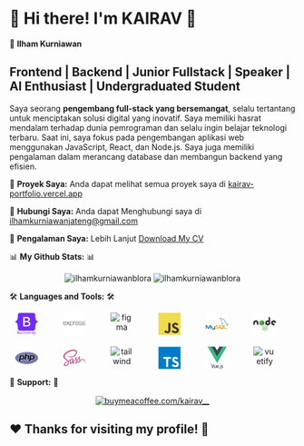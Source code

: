 # 👋 Hi there! I'm KAIRAV 👋
🚀 **Ilham Kurniawan**
## Frontend | Backend | Junior Fullstack | Speaker | AI Enthusiast | Undergraduated Student 

Saya seorang **pengembang full-stack yang bersemangat**, selalu tertantang untuk menciptakan solusi digital yang inovatif. Saya memiliki hasrat mendalam terhadap dunia pemrograman dan selalu ingin belajar teknologi terbaru. Saat ini, saya fokus pada pengembangan aplikasi web menggunakan JavaScript, React, dan Node.js. Saya juga memiliki pengalaman dalam merancang database dan membangun backend yang efisien.

🚀 **Proyek Saya:** Anda dapat melihat semua proyek saya di [kairav-portfolio.vercel.app](kairav-portfolio.vercel.app)

📧 **Hubungi Saya:** Anda dapat Menghubungi saya di ilhamkurniawanjateng@gmail.com

📄 **Pengalaman Saya:** Lebih Lanjut [Download My CV](https://drive.google.com/file/d/1573DzRVKJjYU38SiV46fQuuhlCancZB9/view?usp=drive_link)


📊 **My Github Stats:** 📊 
<p align="center">
  <img align="center" src="https://github-readme-stats.vercel.app/api/top-langs?username=ilhamkurniawanblora&show_icons=true&locale=en&layout=compact" alt="ilhamkurniawanblora" />
  <img align="center" src="https://github-readme-streak-stats.herokuapp.com/?user=ilhamkurniawanblora&" alt="ilhamkurniawanblora" />
</p>

🛠️ **Languages and Tools:** 🛠️
<div align="center" style="display: flex; justify-content: center; flex-wrap: wrap; gap: 20px;">
 <img src="https://raw.githubusercontent.com/devicons/devicon/master/icons/bootstrap/bootstrap-plain-wordmark.svg" alt="bootstrap" width="40" height="40"/>  
 <img src="https://raw.githubusercontent.com/devicons/devicon/master/icons/express/express-original-wordmark.svg" alt="express" width="40" height="40"/>  
 <img src="https://www.vectorlogo.zone/logos/figma/figma-icon.svg" alt="figma" width="40" height="40"/>  
 <img src="https://raw.githubusercontent.com/devicons/devicon/master/icons/javascript/javascript-original.svg" alt="javascript" width="40" height="40"/>  
 <img src="https://raw.githubusercontent.com/devicons/devicon/master/icons/mysql/mysql-original-wordmark.svg" alt="mysql" width="40" height="40"/>  
 <img src="https://raw.githubusercontent.com/devicons/devicon/master/icons/nodejs/nodejs-original-wordmark.svg" alt="nodejs" width="40" height="40"/>  
 <img src="https://raw.githubusercontent.com/devicons/devicon/master/icons/php/php-original.svg" alt="php" width="40" height="40"/>  
 <img src="https://raw.githubusercontent.com/devicons/devicon/master/icons/sass/sass-original.svg" alt="sass" width="40" height="40"/>  
 <img src="https://www.vectorlogo.zone/logos/tailwindcss/tailwindcss-icon.svg" alt="tailwind" width="40" height="40"/>  
 <img src="https://raw.githubusercontent.com/devicons/devicon/master/icons/typescript/typescript-original.svg" alt="typescript" width="40" height="40"/>  
 <img src="https://raw.githubusercontent.com/devicons/devicon/master/icons/vuejs/vuejs-original-wordmark.svg" alt="vuejs" width="40" height="40"/>  
 <img src="https://bestofjs.org/logos/vuetify.svg" alt="vuetify" width="40" height="40"/>  
</div>



🙏 **Support:** 🙏
<p align="center"><a href="https://www.buymeacoffee.com/buymeacoffee.com/kairav__"> <img align="center" src="https://cdn.buymeacoffee.com/buttons/v2/default-yellow.png" height="50" width="210" alt="buymeacoffee.com/kairav__" /></a></p>

## ❤️ Thanks for visiting my profile! 🚀
